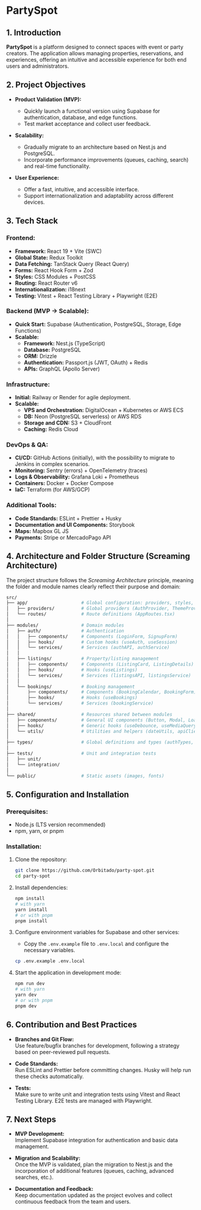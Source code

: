 # PartySpot

## 1. Introduction

**PartySpot** is a platform designed to connect spaces with event or party creators. The application allows managing properties, reservations, and experiences, offering an intuitive and accessible experience for both end users and administrators.

## 2. Project Objectives

- **Product Validation (MVP):**

  - Quickly launch a functional version using Supabase for authentication, database, and edge functions.
  - Test market acceptance and collect user feedback.

- **Scalability:**
  - Gradually migrate to an architecture based on Nest.js and PostgreSQL.
  - Incorporate performance improvements (queues, caching, search) and real-time functionality.
- **User Experience:**
  - Offer a fast, intuitive, and accessible interface.
  - Support internationalization and adaptability across different devices.

## 3. Tech Stack

### Frontend:

- **Framework:** React 19 + Vite (SWC)
- **Global State:** Redux Toolkit
- **Data Fetching:** TanStack Query (React Query)
- **Forms:** React Hook Form + Zod
- **Styles:** CSS Modules + PostCSS
- **Routing:** React Router v6
- **Internationalization:** i18next
- **Testing:** Vitest + React Testing Library + Playwright (E2E)

### Backend (MVP → Scalable):

- **Quick Start:** Supabase (Authentication, PostgreSQL, Storage, Edge Functions)
- **Scalable:**
  - **Framework:** Nest.js (TypeScript)
  - **Database:** PostgreSQL
  - **ORM:** Drizzle
  - **Authentication:** Passport.js (JWT, OAuth) + Redis
  - **APIs:** GraphQL (Apollo Server)

### Infrastructure:

- **Initial:** Railway or Render for agile deployment.
- **Scalable:**
  - **VPS and Orchestration:** DigitalOcean + Kubernetes or AWS ECS
  - **DB:** Neon (PostgreSQL serverless) or AWS RDS
  - **Storage and CDN:** S3 + CloudFront
  - **Caching:** Redis Cloud

### DevOps & QA:

- **CI/CD:** GitHub Actions (initially), with the possibility to migrate to Jenkins in complex scenarios.
- **Monitoring:** Sentry (errors) + OpenTelemetry (traces)
- **Logs & Observability:** Grafana Loki + Prometheus
- **Containers:** Docker + Docker Compose
- **IaC:** Terraform (for AWS/GCP)

### Additional Tools:

- **Code Standards:** ESLint + Prettier + Husky
- **Documentation and UI Components:** Storybook
- **Maps:** Mapbox GL JS
- **Payments:** Stripe or MercadoPago API

## 4. Architecture and Folder Structure (Screaming Architecture)

The project structure follows the _Screaming Architecture_ principle, meaning the folder and module names clearly reflect their purpose and domain:

```bash
src/
├── app/                    # Global configuration: providers, styles, routes
│   ├── providers/          # Global providers (AuthProvider, ThemeProvider)
│   └── routes/             # Route definitions (AppRoutes.tsx)
│
├── modules/                # Domain modules
│   ├── auth/               # Authentication
│   │   ├── components/     # Components (LoginForm, SignupForm)
│   │   ├── hooks/          # Custom hooks (useAuth, useSession)
│   │   └── services/       # Services (authAPI, authService)
│   │
│   ├── listings/           # Property/listing management
│   │   ├── components/     # Components (ListingCard, ListingDetails)
│   │   ├── hooks/          # Hooks (useListings)
│   │   └── services/       # Services (listingsAPI, listingsService)
│   │
│   └── bookings/           # Booking management
│       ├── components/     # Components (BookingCalendar, BookingForm)
│       ├── hooks/          # Hooks (useBookings)
│       └── services/       # Services (bookingService)
│
├── shared/                 # Resources shared between modules
│   ├── components/         # General UI components (Button, Modal, Loader)
│   ├── hooks/              # Generic hooks (useDebounce, useMediaQuery)
│   └── utils/              # Utilities and helpers (dateUtils, apiClient)
│
├── types/                  # Global definitions and types (authTypes, listingTypes, bookingTypes)
│
├── tests/                  # Unit and integration tests
│   ├── unit/
│   └── integration/
│
└── public/                 # Static assets (images, fonts)
```

## 5. Configuration and Installation

### Prerequisites:

- Node.js (LTS version recommended)
- npm, yarn, or pnpm

### Installation:

1. Clone the repository:

   ```bash
   git clone https://github.com/Orbitado/party-spot.git
   cd party-spot
   ```

2. Install dependencies:

   ```bash
   npm install
   # with yarn
   yarn install
   # or with pnpm
   pnpm install
   ```

3. Configure environment variables for Supabase and other services:

   - Copy the `.env.example` file to `.env.local` and configure the necessary variables.

   ```bash
   cp .env.example .env.local
   ```

4. Start the application in development mode:
   ```bash
   npm run dev
   # with yarn
   yarn dev
   # or with pnpm
   pnpm dev
   ```

## 6. Contribution and Best Practices

- **Branches and Git Flow:**  
  Use feature/bugfix branches for development, following a strategy based on peer-reviewed pull requests.
- **Code Standards:**  
  Run ESLint and Prettier before committing changes. Husky will help run these checks automatically.

- **Tests:**  
  Make sure to write unit and integration tests using Vitest and React Testing Library. E2E tests are managed with Playwright.

## 7. Next Steps

- **MVP Development:**  
  Implement Supabase integration for authentication and basic data management.
- **Migration and Scalability:**  
  Once the MVP is validated, plan the migration to Nest.js and the incorporation of additional features (queues, caching, advanced searches, etc.).

- **Documentation and Feedback:**  
  Keep documentation updated as the project evolves and collect continuous feedback from the team and users.

